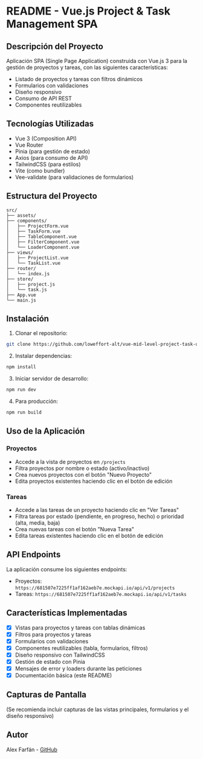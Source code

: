 # README - Vue.js Project & Task Management SPA

## Descripción del Proyecto

Aplicación SPA (Single Page Application) construida con Vue.js 3 para la gestión de proyectos y tareas, con las siguientes características:
- Listado de proyectos y tareas con filtros dinámicos
- Formularios con validaciones
- Diseño responsivo
- Consumo de API REST
- Componentes reutilizables

## Tecnologías Utilizadas

- Vue 3 (Composition API)
- Vue Router
- Pinia (para gestión de estado)
- Axios (para consumo de API)
- TailwindCSS (para estilos)
- Vite (como bundler)
- Vee-validate (para validaciones de formularios)

## Estructura del Proyecto

```
src/
├── assets/
├── components/
│   ├── ProjectForm.vue
│   ├── TaskForm.vue
│   ├── TableComponent.vue
│   ├── FilterComponent.vue
│   └── LoaderComponent.vue
├── views/
│   ├── ProjectList.vue
│   └── TaskList.vue
├── router/
│   └── index.js
├── store/
│   ├── project.js
│   └── task.js
├── App.vue
└── main.js
```

## Instalación

1. Clonar el repositorio:
```bash
git clone https://github.com/loweffort-alt/vue-mid-level-project-task-ui-alex-farfan.git
```

2. Instalar dependencias:
```bash
npm install
```

3. Iniciar servidor de desarrollo:
```bash
npm run dev
```

4. Para producción:
```bash
npm run build
```

## Uso de la Aplicación

### Proyectos
- Accede a la vista de proyectos en `/projects`
- Filtra proyectos por nombre o estado (activo/inactivo)
- Crea nuevos proyectos con el botón "Nuevo Proyecto"
- Edita proyectos existentes haciendo clic en el botón de edición

### Tareas
- Accede a las tareas de un proyecto haciendo clic en "Ver Tareas"
- Filtra tareas por estado (pendiente, en progreso, hecho) o prioridad (alta, media, baja)
- Crea nuevas tareas con el botón "Nueva Tarea"
- Edita tareas existentes haciendo clic en el botón de edición

## API Endpoints

La aplicación consume los siguientes endpoints:
- Proyectos: `https://681507e7225ff1af162aeb7e.mockapi.io/api/v1/projects`
- Tareas: `https://681507e7225ff1af162aeb7e.mockapi.io/api/v1/tasks`

## Características Implementadas

- [x] Vistas para proyectos y tareas con tablas dinámicas
- [x] Filtros para proyectos y tareas
- [x] Formularios con validaciones
- [x] Componentes reutilizables (tabla, formularios, filtros)
- [x] Diseño responsivo con TailwindCSS
- [x] Gestión de estado con Pinia
- [x] Mensajes de error y loaders durante las peticiones
- [x] Documentación básica (este README)

## Capturas de Pantalla

(Se recomienda incluir capturas de las vistas principales, formularios y el diseño responsivo)

## Autor

Alex Farfán - [GitHub](https://github.com/loweffort-alt)
